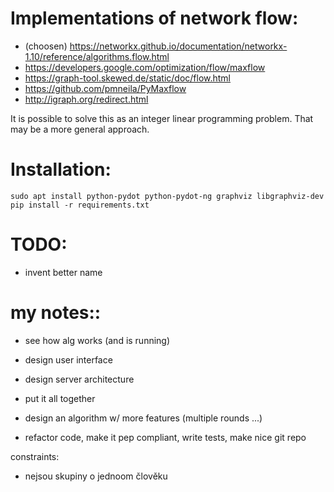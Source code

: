 # Implementations of network flow:

- (choosen) https://networkx.github.io/documentation/networkx-1.10/reference/algorithms.flow.html
- https://developers.google.com/optimization/flow/maxflow
- https://graph-tool.skewed.de/static/doc/flow.html
- https://github.com/pmneila/PyMaxflow
- http://igraph.org/redirect.html

It is possible to solve this as an integer linear programming problem. That may be a more general approach.

# Installation:

```
sudo apt install python-pydot python-pydot-ng graphviz libgraphviz-dev
pip install -r requirements.txt
```
# TODO:
- invent better name

# my notes::
- see how alg works (and is running)
- design user interface
- design server architecture
- put it all together

- design an algorithm w/ more features (multiple rounds ...)

- refactor code, make it pep compliant, write tests, make nice git repo

constraints:
- nejsou skupiny o jednoom člověku
